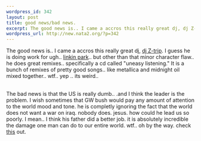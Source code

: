 ```yaml
--- 
wordpress_id: 342
layout: post
title: good news/bad news.
excerpt: The good news is.. I came a accros this really great dj, dj Z-trip. I guess he is doing work for ugh.. linkin park.. but other than that minor character flaw.. he does great remixes.. specifically a cd called "uneasy listening." It is a bunch of remixes of pretty good songs.. like metallica and midnight oil mixed toget...
wordpress_url: http://new.nata2.org/?p=342
---
```

The good news is.. I came a accros this really great dj, <a href="http://www.djztrip.com/">dj Z-trip</a>. I guess he is doing work for ugh.. <a href="http://www.linkinpark.com/">linkin park</a>.. but other than that minor character flaw.. he does great remixes.. specifically a cd called "uneasy listening." It is a bunch of remixes of pretty good songs.. like metallica and midnight oil mixed together.. wtf.. yep .. its weird..<br/><br/>

The bad news is that the US is really dumb.. .and I think the leader is the problem. I wish sometimes that GW bush would pay any amount of attention to the world mood and tone. he is completly ignoring the fact that the world does not want a war on iraq. nobody does. jesus. how could he lead us so poorly. I mean.. I think his father did a better job. it is absolutely incredible the damage one man can do to our entire world. wtf.. oh by the way. check <a  href="http://www.worldtribune.com/worldtribune/breaking_5.html">this</a> out.

